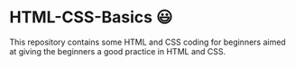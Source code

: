 # HTML-CSS-Basics :smiley:

This repository contains some HTML and CSS coding for beginners aimed at giving the beginners a good practice in HTML and CSS.
